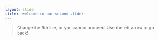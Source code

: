 ```yaml
---
layout: slide
title: "Welcome to our second slide!"
---
```

> Change the 5th line, or you cannot proceed.
Use the left arrow to go back!
